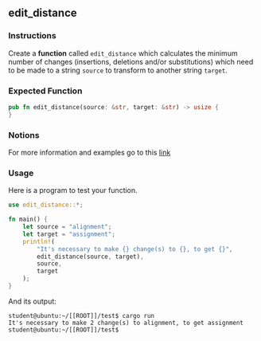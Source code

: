 ## edit_distance

### Instructions

Create a **function** called `edit_distance` which calculates the minimum number of changes (insertions, deletions and/or substitutions) which need to be made to a string `source` to transform to another string `target`.

### Expected Function

```rust
pub fn edit_distance(source: &str, target: &str) -> usize {
}
```

### Notions

For more information and examples go to this [link](https://en.wikipedia.org/wiki/Edit_distance)

### Usage

Here is a program to test your function.

```rust
use edit_distance::*;

fn main() {
	let source = "alignment";
	let target = "assignment";
	println!(
		"It's necessary to make {} change(s) to {}, to get {}",
		edit_distance(source, target),
		source,
		target
	);
}
```

And its output:

```console
student@ubuntu:~/[[ROOT]]/test$ cargo run
It's necessary to make 2 change(s) to alignment, to get assignment
student@ubuntu:~/[[ROOT]]/test$
```

